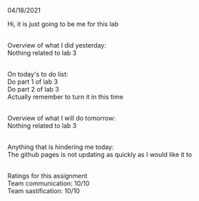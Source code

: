 04/18/2021

Hi, it is just going to be me for this lab
<br>
<br>

Overview of what I did yesterday:<br>
Nothing related to lab 3<br>
<br>


On today's to do list:<br>
Do part 1 of lab 3<br>
Do part 2 of lab 3<br>
Actually remember to turn it in this time<br>
<br>


Overview of what I will do tomorrow:<br>
Nothing related to lab 3<br>
<br>


Anything that is hindering me today:<br>
The github pages is not updating as quickly as I would like it to<br>
<br>


Ratings for this assignment<br>
Team communication: 10/10<br>
Team sastification: 10/10<br>

